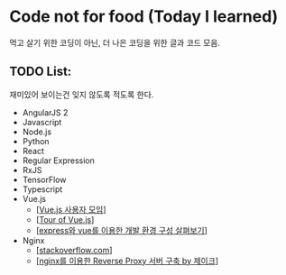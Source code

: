 # Code not for food (Today I learned)
먹고 살기 위한 코딩이 아닌, 더 나은 코딩을 위한 글과 코드 모음.

## TODO List: 
재미있어 보이는건 잊지 않도록 적도록 한다.

- AngularJS 2
- Javascript
- Node.js
- Python
- React
- Regular Expression
- RxJS
- TensorFlow
- Typescript
- Vue.js
    - [[Vue.js 사용자 모임](https://vuejs-kr.github.io/)]
    - [[Tour of Vue.js](https://vuejs-kr.github.io/update/2017/01/04/slideshare-kciter/)]
    - [[express와 vue를 이용한 개발 환경 구성 살펴보기](https://vuejs-kr.github.io/2017/02/05/express-with-vue/)]
- Nginx
    - [[stackoverflow.com](http://stackoverflow.com/questions/16549026/how-to-run-more-than-one-app-on-one-instance-of-ec2)]
    - [[nginx를 이용한 Reverse Proxy 서버 구축 by 제이크](http://interconnection.tistory.com/27)]